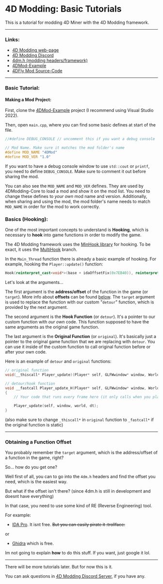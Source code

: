 # 4D Modding: Basic Tutorials
This is a tutorial for modding 4D Miner with the 4D Modding framework.

------------

### Links:
 - [4D Modding web-page](https://gdpseditor.com/4dmodding/ "4D Modding web-page")
 - [4D Modding Discord](https://discord.gg/AmGKpYXBwX "Discord Server")
 - [4dm.h (modding headers/framework)](https://github.com/Tr1NgleDev/4dm.h "4dm.h (modding headers/framework)")
 - [4DMod-Example](https://github.com/Tr1NgleDev/4dmod-example "4DMod-Example")
 - [4DFly Mod Source-Code](https://github.com/Tr1NgleDev/4DFly "4DFly")
------------

### Basic Tutorial:

#### Making a Mod Project:

First, clone the [4DMod-Example](https://github.com/Tr1NgleDev/4dmod-example "4DMod-Example") project (I recommend using Visual Studio 2022).

Then, open `main.cpp`, where you can find some basic defines at start of the file.
```cpp
//#define DEBUG_CONSOLE // uncomment this if you want a debug console

// Mod Name. Make sure it matches the mod folder's name
#define MOD_NAME "4DMod"
#define MOD_VER "1.0"
```
If you want to have a debug console window to use `std::cout` or `printf`, you need to define `DEBUG_CONSOLE`. Make sure to comment it out before sharing the mod.

You can also see the `MOD_NAME` and `MOD_VER` defines. They are used by 4DModding-Core to load a mod and show it on the mod list. You need to change these defines to *your own* mod name and version. Additionally, when sharing and using the mod, the mod folder's name needs to match `MOD_NAME` in order for the mod to work correctly.

### Basics (Hooking):

One of the most important concepts to understand is **Hooking**, which is necessary to **hook** into game functions in order to modify the game.

The 4D Modding framework uses the [MinHook library](https://github.com/TsudaKageyu/minhook "MinHook library") for hooking.
To be exact, it uses the [MultiHook](https://github.com/m417z/minhook "MultiHook") branch.

In the `Main_Thread` function there is already a basic example of hooking. For example, hooking the `Player::update()` function:
```cpp
Hook(reinterpret_cast<void*>(base + idaOffsetFix(0x7EB40)), reinterpret_cast<void*>(&Player_update_H), reinterpret_cast<void**>(&Player_update));
```
Let's look at the arguments...

The first argument is the **address/offset** of the function in the game (or `target`). More info about **offsets** can be found [below](#obtaining-a-function-offset). The `target` argument is used to replace the function with our custom "`detour`" function, which is provided by the next argument.

The second argument is the **Hook Function** (or `detour`). It's a pointer to our custom function with *our own* code. This function supposed to have the same arguments as the original game function.

The last argument is the **Original Function** (or `original`). It's basically just a pointer to the original game function that we are replacing with `detour`. You can use it inside of the custom function to call original function before or after your own code.

Here is an example of `detour` and `original` functions:
```cpp
// original function
void(__thiscall* Player_update)(Player* self, GLFWwindow* window, World* world, double dt); 

// detour/hook function
void __fastcall Player_update_H(Player* self, GLFWwindow* window, World* world, double dt) 
{
	// Your code that runs every frame here (it only calls when you play in world, because its Player's function)

	Player_update(self, window, world, dt);
}
```
(also make sure to change `_thiscall*` in `original` function to `_fastcall*` if the original function is static)

----

### Obtaining a Function Offset

You probably remember the `target` argument, which is the address/offset of a function in the game, right?

So... how do you get one?

Well first of all, you can to go into the `4dm.h` headers and find the offset you need, which is the easiest way.

But what if the offset isn't there? (since 4dm.h is still in development and doesnt have everything)

In that case, you need to use some kind of RE (Reverse Engineering) tool.

For example: 
 - [IDA Pro](https://hex-rays.com/ida-pro/ "IDA Pro"). It isnt free. ~~But you can easily pirate it :trollface:~~
 
 or

 - [Ghidra](https://github.com/NationalSecurityAgency/ghidra "Ghidra") which is free.

Im not going to explain **how** to do this stuff. If you want, just google it lol.

----

There will be more tutorials later. But for now this is it.

You can ask questions in [4D Modding Discord Server](https://discord.gg/AmGKpYXBwX "Discord Server"), if you have any.
